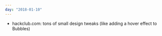 ```yaml
---
day: "2018-01-10"
---
```


* hackclub.com: tons of small design tweaks (like adding a hover effect to Bubbles)
